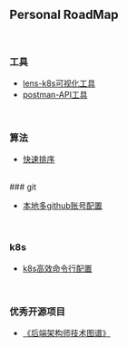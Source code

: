 ## Personal RoadMap
<br/>

### 工具
 -  [lens-k8s可视化工具](https://k8slens.dev/)
 -  [postman-API工具](https://www.postman.com/)
<br/>

### 算法

 - [快速排序](./algorithm/quick_sort.py)
<br/>
### git

 - [本地多github账号配置](./git/本地多github账号配置.md)
<br/>

### k8s

 - [k8s高效命令行配置](./k8s/k8s高效命令行配置.md)
<br/>

### 优秀开源项目
 - [《后端架构师技术图谱》](https://github.com/xingshaocheng/architect-awesome)
<br/>
   